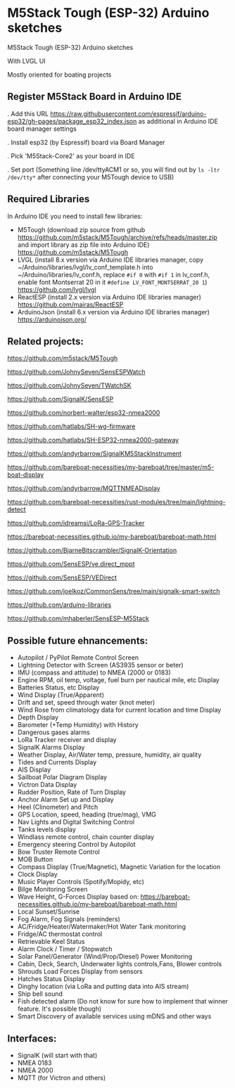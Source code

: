 # M5Stack Tough (ESP-32) Arduino sketches

M5Stack Tough (ESP-32) Arduino sketches

With LVGL UI

Mostly oriented for boating projects

## Register M5Stack Board in Arduino IDE

. Add this URL
https://raw.githubusercontent.com/espressif/arduino-esp32/gh-pages/package_esp32_index.json
as additional in Arduino IDE board manager settings

. Install esp32 (by Espressif) board via Board Manager

. Pick 'M5Stack-Core2' as your board in IDE

. Set port (Something line /dev/ttyACM1 or so, you will find out by ````ls -ltr /dev/tty*```` after connecting your M5Tough device to USB)


## Required Libraries

In Arduino IDE you need to install few libraries:

- M5Tough (download zip source from github https://github.com/m5stack/M5Tough/archive/refs/heads/master.zip and import library as zip file into Arduino IDE) https://github.com/m5stack/M5Tough
- LVGL (install 8.x version via Arduino IDE libraries manager, copy ~/Arduino/libraries/lvgl/lv_conf_template.h into ~/Arduino/libraries/lv_conf.h, replace ````#if 0```` with ````#if 1```` in lv_conf.h, enable font Montserrat 20 in it ````#define LV_FONT_MONTSERRAT_20 1````) https://github.com/lvgl/lvgl
- ReactESP (install 2.x version via Arduino IDE libraries manager) https://github.com/mairas/ReactESP
- ArduinoJson (install 6.x version via Arduino IDE libraries manager) https://arduinojson.org/


## Related projects:

https://github.com/m5stack/M5Tough

https://github.com/JohnySeven/SensESPWatch

https://github.com/JohnySeven/TWatchSK

https://github.com/SignalK/SensESP

https://github.com/norbert-walter/esp32-nmea2000

https://github.com/hatlabs/SH-wg-firmware

https://github.com/hatlabs/SH-ESP32-nmea2000-gateway

https://github.com/andyrbarrow/SignalKM5StackInstrument

https://github.com/bareboat-necessities/my-bareboat/tree/master/m5-boat-display

https://github.com/andyrbarrow/MQTTNMEADisplay

https://github.com/bareboat-necessities/rust-modules/tree/main/lightning-detect

https://github.com/idreamsi/LoRa-GPS-Tracker

https://bareboat-necessities.github.io/my-bareboat/bareboat-math.html

https://github.com/BjarneBitscrambler/SignalK-Orientation

https://github.com/SensESP/ve.direct_mppt

https://github.com/SensESP/VEDirect

https://github.com/joelkoz/CommonSens/tree/main/signalk-smart-switch

https://github.com/arduino-libraries

https://github.com/mhaberler/SensESP-M5Stack




##  Possible future ehnancements:

- Autopilot / PyPilot Remote Control Screen
- Lightning Detector with Screen (AS3935 sensor or beter)
- IMU (compass and attitude) to NMEA (2000 or 0183)
- Engine RPM, oil temp, voltage, fuel burn per nautical mile, etc Display
- Batteries Status, etc Display
- Wind Display (True/Apparent)
- Drift and set, speed through water (knot meter)
- Wind Rose from climatology data for current location and time Display
- Depth Display
- Barometer (+Temp Humidity) with History
- Dangerous gases alarms
- LoRa Tracker receiver and display
- SignalK Alarms Display
- Weather Display, Air/Water temp, pressure, humidity, air quality
- Tides and Currents Display
- AIS Display
- Sailboat Polar Diagram Display
- Victron Data Display
- Rudder Position, Rate of Turn Display
- Anchor Alarm Set up and Display
- Heel (Clinometer) and Pitch
- GPS Location, speed, heading (true/mag), VMG
- Nav Lights and Digital Switching Control
- Tanks levels display
- Windlass remote control, chain counter display
- Emergency steering Control by Autopilot
- Bow Truster Remote Control
- MOB Button
- Compass Display (True/Magnetic), Magnetic Variation for the location
- Clock Display
- Music Player Controls (Spotify/Mopidy, etc)
- Bilge Monitoring Screen
- Wave Height, G-Forces Display based on: https://bareboat-necessities.github.io/my-bareboat/bareboat-math.html
- Local Sunset/Sunrise
- Fog Alarm, Fog Signals (reminders)
- AC/Fridge/Heater/Watermaker/Hot Water Tank monitoring
- Fridge/AC thermostat control
- Retrievable Keel Status
- Alarm Clock / Timer / Stopwatch
- Solar Panel/Generator (Wind/Prop/Diesel) Power Monitoring
- Cabin, Deck, Search, Underwater lights controls,Fans, Blower controls
- Shrouds Load Forces Display from sensors
- Hatches Status Display
- Dinghy location (via LoRa and putting data into AIS stream)
- Ship bell sound
- Fish detected alarm (Do not know for sure how to implement that winner feature. It's possible though)
- Smart Discovery of available services using mDNS and other ways



##  Interfaces:

- SignalK (will start with that)
- NMEA 0183
- NMEA 2000
- MQTT (for Victron and others)

